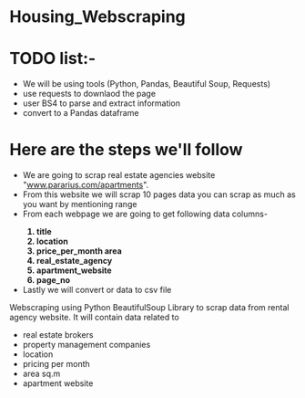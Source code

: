 # Housing_Webscraping

# TODO list:-

- We will be using tools (Python, Pandas, Beautiful Soup, Requests)
- use requests to downlaod the page
- user BS4 to parse and extract information
- convert to a Pandas dataframe


# Here are the steps we'll follow

- We are going to scrap real estate agencies website "www.pararius.com/apartments".
- From this website we will scrap 10 pages data you can scrap as much as you want by mentioning range
-  From each webpage we are going to get following data columns-
    <b>
    1. title <br>
    2. location	<br>
    3. price_per_month	area <br>
    4. real_estate_agency <br>
    5. apartment_website <br>
    6. page_no <br>
    </b>
- Lastly we will convert or data to csv file

Webscraping using Python BeautifulSoup Library to scrap data from rental agency website.
It will contain data related to 
* real estate brokers
* property management companies
* location
* pricing per month
* area sq.m
* apartment website

